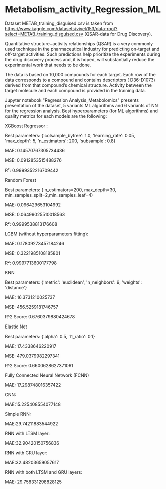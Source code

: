 # Metabolism_activity_Regression_ML

Dataset METAB_training_disguised.csv is taken from https://www.kaggle.com/datasets/vivek153/data-root?select=METAB_training_disguised.csv (QSAR-data for Drug Discovery).

Quantitative structure−activity relationships (QSAR) is a very commonly used technique in the pharmaceutical industry for predicting on-target and off-target activities. Such predictions help prioritize the experiments during the drug discovery process and, it is hoped, will substantially reduce the experimental work that needs to be done.

The data is based on  10,000 compounds for each target. Each row of the data corresponds to a compound and contains descriptors ( D36-D1073) derived from that compound’s chemical structure. Activity between the target molecule and each compound is provided in the training data.	

Jupyter notebook "Regression Analysis_Metabolomics" presents presentation of the dataset, 5 variants ML algorithms and 6 variants of NN for the regression analysis. Best hyperparameters (for ML algorithms) and quality metrics for each models are the following:





XGBoost Regressor :

Best parameters: {'colsample_bytree': 1.0, 'learning_rate': 0.05, 'max_depth': 5, 'n_estimators': 200, 'subsample': 0.8}

MAE: 0.14570767305734436

MSE: 0.0912853515488276

R²: 0.9999352216709442







Random Forest 

Best parameters: { n_estimators=200, max_depth=30,  min_samples_split=2,min_samples_leaf=4)

MAE: 0.096429653104992

MSE: 0.06499025510018563

R²: 0.9999538813176608







LGBM (without hyperparameters fitting):

MAE: 0.17809273457184246

MSE: 0.3221985108185801

R²: 0.9997713600177798







KNN 

Best parameters: {'metric': 'euclidean', 'n_neighbors': 9, 'weights': 'distance'}

MAE: 16.3731210025737

MSE: 456.5259181746757

R^2 Score: 0.6760379880424678 








Elastic Net 

Best parameters: {'alpha': 0.5, 'l1_ratio': 0.1}

MAE: 17.4338646220917

MSE: 479.0379982297341

R^2 Score: 0.6600628627371061






Fully Connected Neural Network (FCNN)

MAE: 17.298748016357422








CNN:

MAE:15.225408554077148







Simple RNN:

MAE:29.74211883544922








RNN with LTSM layer:

MAE:32.90420150756836








RNN with GRU layer:

MAE:32.48203659057617










RNN with both LTSM and GRU layers:

MAE: 29.758331298828125



